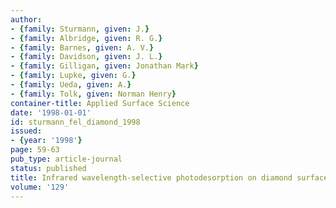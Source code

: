 ```yaml
---
author:
- {family: Sturmann, given: J.}
- {family: Albridge, given: R. G.}
- {family: Barnes, given: A. V.}
- {family: Davidson, given: J. L.}
- {family: Gilligan, given: Jonathan Mark}
- {family: Lupke, given: G.}
- {family: Ueda, given: A.}
- {family: Tolk, given: Norman Henry}
container-title: Applied Surface Science
date: '1998-01-01'
id: sturmann_fel_diamond_1998
issued:
- {year: '1998'}
page: 59-63
pub_type: article-journal
status: published
title: Infrared wavelength-selective photodesorption on diamond surfaces
volume: '129'
---
```


